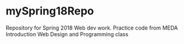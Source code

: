 # mySpring18Repo
Repository for Spring 2018 Web dev work.
Practice code from MEDA Introduction Web Design and Programming class
